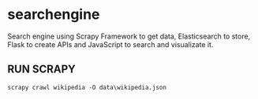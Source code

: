 # searchengine
Search engine using Scrapy Framework to get data, Elasticsearch to store, Flask to create APIs and JavaScript to search and visualizate it.

## RUN SCRAPY
```
scrapy crawl wikipedia -O data\wikipedia.json
```
